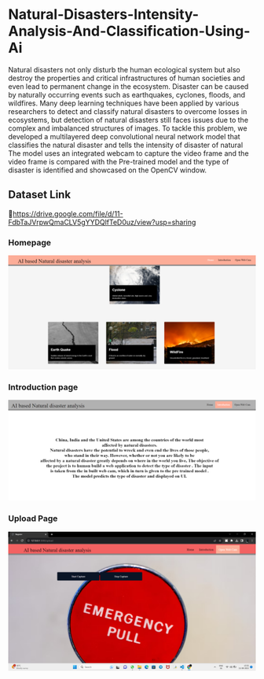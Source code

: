 # Natural-Disasters-Intensity-Analysis-And-Classification-Using-Ai
Natural disasters not only disturb the human ecological system but also destroy the properties and critical infrastructures of human societies and even lead to permanent change in the ecosystem. Disaster can be caused by naturally occurring events such as earthquakes, cyclones, floods, and wildfires. Many deep learning techniques have been applied by various researchers to detect and classify natural disasters to overcome losses in ecosystems, but detection of natural disasters still faces issues due to the complex and imbalanced structures of images. To tackle this problem, we developed a multilayered deep convolutional neural network model that classifies the natural disaster and tells the intensity of disaster  of natural The model uses an integrated webcam to capture the video frame and the video frame is compared with the Pre-trained model and the type of disaster is identified and showcased on the OpenCV window. 
## Dataset Link 
🔗https://drive.google.com/file/d/11-FdbTaJVrpwQmaCLV5gYYDQlfTeD0uz/view?usp=sharing
### Homepage
![Natural-Disasters-Intensity-Analysis-And-Classification-Using-Ai home]( https://github.com/taniyaabbineni14/Natural-Disasters-Intensity-Analysis-And-Classification-Using-Ai/blob/main/Img/home.png)
### Introduction page
![Natural-Disasters-Intensity-Analysis-And-Classification-Using-Ai intro](https://github.com/taniyaabbineni14/Natural-Disasters-Intensity-Analysis-And-Classification-Using-Ai/blob/main/Img/intro.png)
### Upload Page
![Natural-Disasters-Intensity-Analysis-And-Classification-Using-Ai Upload](https://github.com/taniyaabbineni14/Natural-Disasters-Intensity-Analysis-And-Classification-Using-Ai/blob/main/Img/Upload.png)
